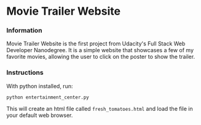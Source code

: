 # Movie Trailer Website

### Information

Movie Trailer Website is the first project from Udacity's Full Stack Web Developer Nanodegree. It is a simple website that showcases a few of my favorite movies, allowing the user to click on the poster to show the trailer.

### Instructions

With python installed, run:

```
python entertainment_center.py
```

This will create an html file called `fresh_tomatoes.html` and load the file in your default web browser. 
